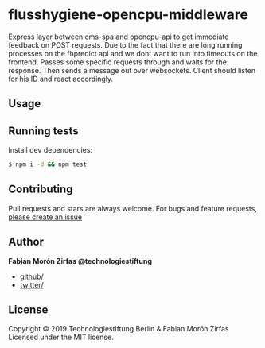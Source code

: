 # flusshygiene-opencpu-middleware

Express layer between cms-spa and opencpu-api to get immediate feedback on POST requests. Due to the fact that there are long running processes on the fhpredict api and we dont want to run into timeouts on the frontend.
Passes some specific requests through and waits for the response. Then sends a message out over websockets. Client should listen for his ID and react accordingly.

## Usage

## Running tests

Install dev dependencies:

```sh
$ npm i -d && npm test
```

## Contributing

Pull requests and stars are always welcome. For bugs and feature requests, [please create an issue](https://github.com/fabianmoronzirfas/flusshygiene-redis-pubsub/issues)

## Author

**Fabian Morón Zirfas @technologiestiftung**

* [github/](https://github.com/fabianmoronzirfas)
* [twitter/](http://twitter.com/fmoronzirfas)

## License

Copyright © 2019 Technologiestiftung Berlin & Fabian Morón Zirfas
Licensed under the MIT license.

